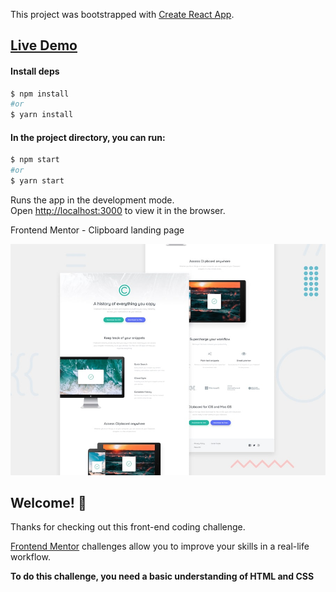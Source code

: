 This project was bootstrapped with [Create React App](https://github.com/facebook/create-react-app).

## [Live Demo](https://react-landing-rho.vercel.app/)

#### Install deps

```bash
$ npm install
#or
$ yarn install
```

#### In the project directory, you can run:

```bash
$ npm start
#or
$ yarn start
```

Runs the app in the development mode.<br />
Open [http://localhost:3000](http://localhost:3000) to view it in the browser.

Frontend Mentor - Clipboard landing page

![Design preview for the Clipboard landing page coding challenge](./design/desktop-preview.jpg)

## Welcome! 👋

Thanks for checking out this front-end coding challenge.

[Frontend Mentor](https://www.frontendmentor.io) challenges allow you to improve your skills in a real-life workflow.

**To do this challenge, you need a basic understanding of HTML and CSS**
